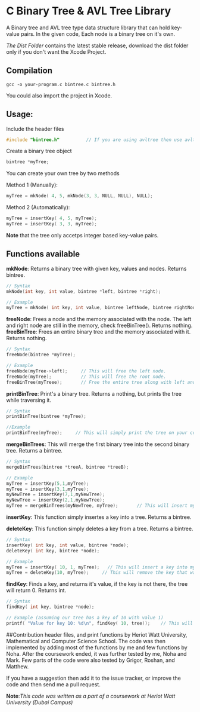 # C Binary Tree & AVL Tree Library
A Binary tree and AVL tree type data structure library that can hold key-value pairs. 
In the given code, Each node is a binary tree on it's own.

*The Dist Folder* contains the latest stable release, download the dist folder only if you don't want the Xcode Project. 

## Compilation

```shell
gcc -o your-program.c bintree.c bintree.h
```

You could also import the project in Xcode.

## Usage:

Include the header files
```C
#include "bintree.h"          // If you are using avltree then use avltree.h instead of bintree.h
```

Create a binary tree object
```C
bintree *myTree;
```

You can create your own tree by two methods

Method 1 (Manually):
```c
myTree = mkNode( 4, 5, mkNode(3, 3, NULL, NULL), NULL);
```

Method 2 (Automatically):
```c
myTree = insertKey( 4, 5, myTree);
myTree = insertKey( 3, 3, myTree);
```

**Note** that the tree only accetps integer based key-value pairs.

## Functions available

**mkNode**: Returns a binary tree with given key, values and nodes. Returns bintree.
```c
// Syntax
mkNode(int key, int value, bintree *left, bintree *right);

// Example
myTree = mkNode( int key, int value, bintree leftNode, bintree rightNode);
```

**freeNode**: Frees a node and the memory associated with the node. The left and right node are still in the memory, check freeBinTree(). Returns nothing.
**freeBinTree**: Frees an entire binary tree and the memory associated with it. Returns nothing.
```c
// Syntax
freeNode(bintree *myTree);

// Example
freeNode(myTree->left);     // This will free the left node.
freeNode(myTree);           // This will free the root node.
freeBinTree(myTreee);       // Free the entire tree along with left and right nodes.
```

**printBinTree**: Print's a binary tree. Returns a nothing, but prints the tree while traversing it.
```c
// Syntax
printBinTree(bintree *myTree);

//Example
printBinTree(myTree);     // This will simply print the tree on your console.
```

**mergeBinTrees**: This will merge the first binary tree into the second binary tree. Returns a bintree.
```c
// Syntax
mergeBinTrees(bintree *treeA, bintree *treeB);

// Example
myTree = insertKey(5,1,myTree);
myTree = insertKey(3,1,myTree);
myNewTree = insertKey(7,1,myNewTree);
myNewTree = insertKey(2,1,myNewTree);
myTree = mergeBinTrees(myNewTree, myTree);       // This will insert myNewTree into myTree and return it.
```

**insertKey**: This function simply insertes a key into a tree. Returns a bintree.

**deleteKey**: This function simply deletes a key from a tree. Returns a bintree.
```c
// Syntax
insertKey( int key, int value, bintree *node);
deleteKey( int key, bintree *node);

// Example
myTree = insertKey( 10, 1, myTree);   // This will insert a key into myTree
myTree = deleteKey(10, myTree);     // This will remove the key that was inserted in the above line
```

**findKey**: Finds a key, and returns it's value, if the key is not there, the tree will return 0. Returns int.
```c
// Syntax
findKey( int key, bintree *node);

// Example (assuming our tree has a key of 10 with value 1)
printf( "Value for key 10: %d\n", findKey( 10, tree));    // This will print "1"
```

##Contribution
header files, and print functions by Heriot Watt University, Mathematical and Computer Science School.
The code was then implemented by adding most of the functions by me and few functions by Noha. After the coursework ended, it was further tested by me, Noha and Mark. Few parts of the code were also tested by Grigor, Roshan, and Matthew.

If you have a suggestion then add it to the issue tracker, or improve the code and then send me a pull request.

**Note**:*This code was written as a part of a coursework at Heriot Watt University (Dubai Campus)*
